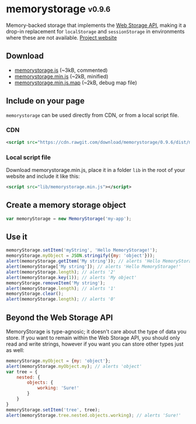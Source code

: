 # memorystorage <sub><sup>v0.9.6</sup></sub>
Memory-backed storage that implements the [Web Storage API](http://www.w3.org/TR/webstorage/), making it a drop-in replacement for `localStorage` and `sessionStorage` in environments where these are not available. 
[Project website](http://download.github.io/memorystorage)

## Download
* [memorystorage.js](https://cdn.rawgit.com/download/memorystorage/0.9.6/src/memorystorage.js) (~3kB, commented)
* [memorystorage.min.js](https://cdn.rawgit.com/download/memorystorage/0.9.6/dist/memorystorage.min.js) (~2kB, minified)
* [memorystorage.min.js.map](https://cdn.rawgit.com/download/memorystorage/0.9.6/dist/memorystorage.min.js.map) (~2kB, debug map file)

## Include on your page
`memorystorage` can be used directly from CDN, or from a local script file.

### CDN
```xml
<script src="https://cdn.rawgit.com/download/memorystorage/0.9.6/dist/memorystorage.min.js"></script>
```

### Local script file
Download memorystorage.min.js, place it in a folder `lib` in the root of your website and include it like this:
```xml
<script src="lib/memorystorage.min.js"></script>
```

## Create a memory storage object
```javascript
var memoryStorage = new MemoryStorage('my-app');
```

## Use it
```javascript
memoryStorage.setItem('myString', 'Hello MemoryStorage!');
memoryStorage.myObject = JSON.stringify({my: 'object'}));
alert(memoryStorage.getItem('My string')); // alerts 'Hello MemoryStorage!'
alert(memoryStorage['My string']); // alerts 'Hello MemoryStorage!'
alert(memoryStorage.length); // alerts '2'
alert(memoryStorage.key(1)); // alerts 'My object'
memoryStorage.removeItem('My string');
alert(memoryStorage.length); // alerts '1'
memoryStorage.clear();
alert(memoryStorage.length); // alerts '0'
```

## Beyond the Web Storage API
MemoryStorage is type-agnosic; it doesn't care about the type of data you store. 
If you want to remain within the Web Storage API, you should only read and write strings, 
however if you want you can store other types just as well:
```javascript
memoryStorage.myObject = {my: 'object'};
alert(memoryStorage.myObject.my); // alerts 'object'
var tree = {
	nested: {
		objects: {
			working: 'Sure!'
		}
	}
}
memoryStorage.setItem('tree', tree);
alert(memoryStorage.tree.nested.objects.working); // alerts 'Sure!'
```


